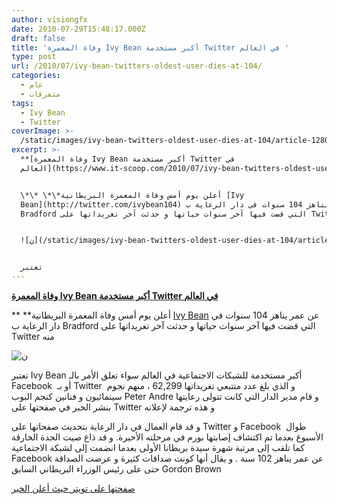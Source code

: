 ```yaml
---
author: visiongfx
date: 2010-07-29T15:48:17.000Z
draft: false
title: 'وفاة المعمرة Ivy Bean أكبر مستخدمة Twitter في العالم '
type: post
url: /2010/07/ivy-bean-twitters-oldest-user-dies-at-104/
categories:
  - عام
  - متفرقات
tags:
  - Ivy Bean
  - Twitter
coverImage: >-
  /static/images/ivy-bean-twitters-oldest-user-dies-at-104/article-1280331817181-0A9A82E8000005DC-522595_636x300.jpg
excerpt: >-
  **[وفاة المعمرة Ivy Bean أكبر مستخدمة Twitter في
  العالم](https://www.it-scoop.com/2010/07/ivy-bean-twitters-oldest-user-dies-at-104)**


  \*\* \*\*أعلن يوم أمس وفاة المعمرة البريطانية [Ivy
  Bean](http://twitter.com/ivybean104) عن عمر يناهز 104 سنوات في دار الرعاية ب
  Bradford التي قضت فيها آخر سنوات حياتها و حدثت آخر تغريداتها على Twitter منه


  ![ن](/static/images/ivy-bean-twitters-oldest-user-dies-at-104/article-1280331817181-0A9A82E8000005DC-522595\_636x300.jpg)


  تعتبر
---
```

**[وفاة المعمرة Ivy Bean أكبر مستخدمة Twitter في العالم](https://www.it-scoop.com/2010/07/ivy-bean-twitters-oldest-user-dies-at-104)**

\*\* \*\*أعلن يوم أمس وفاة المعمرة البريطانية [Ivy Bean](http://twitter.com/ivybean104) عن عمر يناهز 104 سنوات في دار الرعاية ب Bradford التي قضت فيها آخر سنوات حياتها و حدثت آخر تغريداتها على Twitter منه

![ن](/static/images/ivy-bean-twitters-oldest-user-dies-at-104/article-1280331817181-0A9A82E8000005DC-522595\_636x300.jpg)

تعتبر Ivy Bean أكبر مستخدمة للشبكات الاجتماعية في العالم سواء تعلق الأمر بالـ Facebook  أو بـ Twitter  و الذي بلغ عدد متتبعي تغريداتها 62,299 ، منهم نجوم سينمائيون و فنانين كنجم البوب Peter Andre و قام مدير الدار التي كانت تتولى رعايتها بنشر الخبر في صفحتها على Twitter و هذه ترجمة لإعلانه

و قد قام العمال في دار الرعاية بتحديث صفحاتها على Twitter و Facebook  طوال الأسبوع بعدما تم اكتشاف إصابتها بورم في مرحلته الأخيرة. و قد ذاع صيت الجدة الخارقة كما تلقب إلى مرتبة شهرة سيدة بريطانا الأولى بعدما انضمت إلى لشبكة الاجتماعية Facebook عن عمر يناهز 102 سنة . و يقال أنها كونت صداقات كثيرة و عرضت الصداقة حتى على رئيس الوزراء البريطاني السابق Gordon Brown

[صفحتها على تويتر حيث أعلن الخبر](http://twitter.com/ivybean104)
